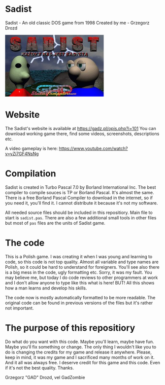 # Sadist

Sadist - An old classic DOS game from 1998
Created by me - Grzegorz Drozd

![Sadist title](Data/sadist.jpg "Sadist title")

# Website

The Sadist's website is available at https://gadz.pl/opis.php?i=101
You can download working game there, find some videos, screenshots, descriptions etc.

A video gameplay is here: https://www.youtube.com/watch?v=yZi7GF4NsNg

# Compilation

Sadist is created in Turbo Pascal 7.0 by Borland International Inc.
The best compiler to compile souces is TP or Borland Pascal. It's almost the same. There is a free Borland Pascal Compiler to download in the internet, so if you need it, you'll find it. I cannot distribute it because it's not my software.

All needed source files should be included in this repositiory. Main file to start is `sadist.pas`. There are also a few additional small tools in other files but most of `pas` files are the units of Sadist game.

# The code

This is a Polish game. I was creating it when I was young and learning to code, so this code is not top quality. Almost all variable and type names are Polish, so it could be hard to understand for foreigners. You'll see also there is a big mess in the code, ugly formatting etc. Sorry, it was my fault. You may believe me, but today I do code reviews to other programmers at work and I don't allow anyone to type like this what is here! BUT! All this shows how a man learns and develop his skills.

The code now is mostly automatically formatted to be more readable. The original code can be found in previous versions of the files but it's rather not important.

# The purpose of this repositiory

Do what do you want with this code. Maybe you'll learn, maybe have fun. Maybe you'll fix something or change. The only thing I wouldn't like you to do is changing the credits for my game and release it anywhere. Please, keep in mind, it was my game and I sacrificed many months of work on it. And it all was always free. I deserve credit for this game and this code. Even if it's not the best quality. Thanks.

Grzegorz "GAD" Drozd, vel GadZombie
